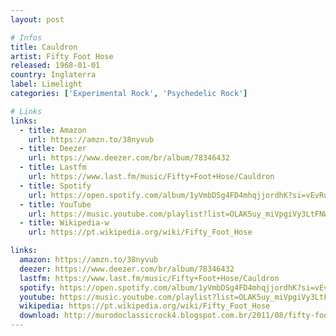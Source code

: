 ```yaml
---
layout: post

# Infos
title: Cauldron
artist: Fifty Foot Hose
released: 1968-01-01
country: Inglaterra
label: Limelight
categories: ['Experimental Rock', 'Psychedelic Rock']

# Links
links:
  - title: Amazon
    url: https://amzn.to/38nyvub
  - title: Deezer
    url: https://www.deezer.com/br/album/78346432
  - title: Lastfm
    url: https://www.last.fm/music/Fifty+Foot+Hose/Cauldron
  - title: Spotify
    url: https://open.spotify.com/album/1yVmbDSg4FD4mhqjjordhK?si=vEvRuVn3QuCw-rTUFB-7tA
  - title: YouTube
    url: https://music.youtube.com/playlist?list=OLAK5uy_miVpgiVy3LtFNWnq1hyi3oh3EVo-zZciE
  - title: Wikipedia-w
    url: https://pt.wikipedia.org/wiki/Fifty_Foot_Hose

links:
  amazon: https://amzn.to/38nyvub
  deezer: https://www.deezer.com/br/album/78346432
  lastfm: https://www.last.fm/music/Fifty+Foot+Hose/Cauldron
  spotify: https://open.spotify.com/album/1yVmbDSg4FD4mhqjjordhK?si=vEvRuVn3QuCw-rTUFB-7tA
  youtube: https://music.youtube.com/playlist?list=OLAK5uy_miVpgiVy3LtFNWnq1hyi3oh3EVo-zZciE
  wikipedia: https://pt.wikipedia.org/wiki/Fifty_Foot_Hose
  download: http://murodoclassicrock4.blogspot.com.br/2011/08/fifty-foot-hose-cauldron-1967.html
---
```

